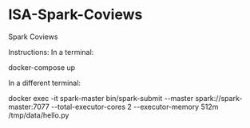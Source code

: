 # ISA-Spark-Coviews
Spark Coviews

Instructions:
In a terminal:

docker-compose up

In a different terminal:

docker exec -it spark-master bin/spark-submit --master spark://spark-master:7077 --total-executor-cores 2 --executor-memory 512m /tmp/data/hello.py
